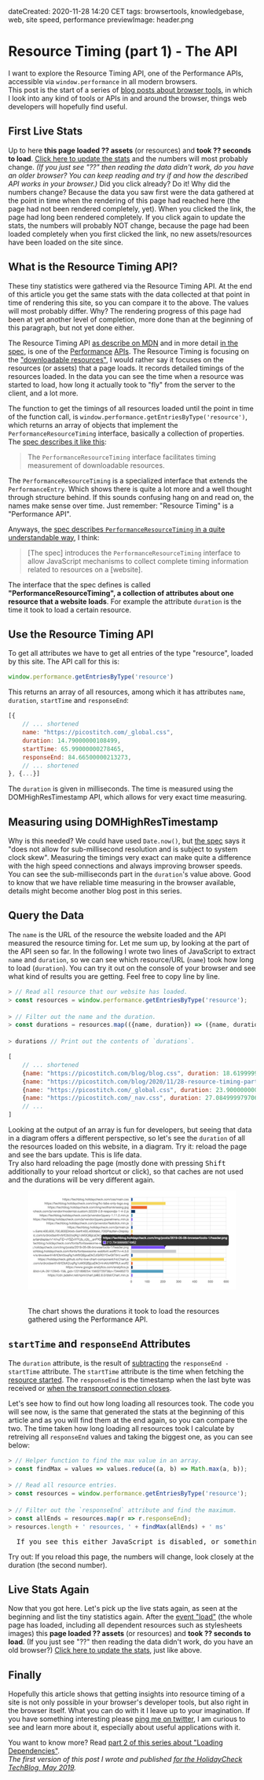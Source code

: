 dateCreated: 2020-11-28 14:20 CET
tags: browsertools, knowledgebase, web, site speed, performance
previewImage: header.png

# Resource Timing (part 1) - The API

I want to explore the Resource Timing API, one of the Performance APIs, accessible via `window.performance` 
in all modern browsers.  
This post is the start of a series of [blog posts about browser tools][tag-browsertools], in which I look into any
kind of tools or APIs in and around the browser, things web developers will hopefully find useful.

[tag-browsertools]: /blog/tag/browsertools/

## First Live Stats
Up to here **this page loaded <span id="num-assets-loaded-1">??</span> assets** (or resources) and 
**took <span id="time-taken-loading-1">??</span> seconds to load**. 
<a href="javascript:__updateInlineStats__(1)">Click here to update the stats</a> and the numbers will most probably change.
<span id="loading-failed-hint-1"><em>(If you just see "??" then reading the data didn't 
work, do you have an older browser? You can keep reading and try if and how the described API works in your browser.)</em></span>
Did you click already? Do it!
Why did the numbers change? Because the data you saw first were the data gathered
at the point in time when the rendering of this page had reached here (the page had not been rendered completely, yet). 
When you clicked the link, the page had long been rendered completely.
If you click again to update the stats, the numbers will probably NOT change, because the page had
been loaded completely when you first clicked the link, no new assets/resources have been loaded on the site since.

<script type="text/javascript">
    const getMaxResponseEnd = (resources) => {
      return resources.map(r => r.responseEnd).reduce((a, b) => Math.max(a, b));
    };
    
    const __updateInlineStats__ = (index) => {
      try {
        const r = window.performance.getEntriesByType('resource');
        document.querySelector(`#num-assets-loaded-${index}`).textContent = r.length;
        document.querySelector(`#time-taken-loading-${index}`).textContent = (getMaxResponseEnd(r) / 1000).toFixed(2);
        document.querySelector(`#loading-failed-hint-${index}`).remove();
      } catch (e) { /* swallow errors */ }
    };
    __updateInlineStats__(1);
</script>

## What is the Resource Timing API?
These tiny statistics were gathered via the Resource Timing API. 
At the end of this article you get the same stats with the data collected at that point in time of rendering this site,
so you can compare it to the above. The values will most probably differ. Why? The rendering progress of this page
had been at yet another level of completion, more done than at the beginning of this paragraph, but not yet done either.

The Resource Timing API [as describe on MDN][2] and in more detail [in the spec][4], is one of the 
[Performance][1] [APIs][5].
The Resource Timing is focusing on the ["downloadable resources"][11], I would rather say
it focuses on the resources (or assets) that a page loads.
It records detailed timings of the resources loaded. In the data you can see the time when
a resource was started to load, how long it actually took to "fly" from the server to the client, and a lot more.

The function to get the  timings of all resources loaded until the point in time of the function call,
is `window.performance.getEntriesByType('resource')`,
which returns an array of objects that implement the `PerformanceResourceTiming` interface, basically a collection
of properties.
The [spec describes it like this][11]:

> The `PerformanceResourceTiming` interface facilitates timing measurement of downloadable resources.

The `PerformanceResourceTiming` is a specialized interface that extends the `PerformanceEntry`.
Which shows there is quite a lot more and a well thought through structure behind.
If this sounds confusing hang on and read on, the names make sense over time.
Just remember: "Resource Timing" is a "Performance API".

Anyways, the [spec describes `PerformanceResourceTiming` in a quite understandable way][3], I think:

> [The spec] introduces the `PerformanceResourceTiming` interface to allow JavaScript mechanisms to collect complete 
> timing information related to resources on a [website].

The interface that the spec defines is called **"PerformanceResourceTiming", a collection 
of attributes about one resource that a website loads**. For example the attribute `duration` is the time
it took to load a certain resource. 

## Use the Resource Timing API
To get all attributes we have to get all entries of the type "resource", loaded by this site. 
The API call for this is:

```js
window.performance.getEntriesByType('resource')
```

This returns an array of all resources, among which it has attributes `name`, `duration`, `startTime` and `responseEnd`:

```js
[{
    // ... shortened
    name: "https://picostitch.com/_global.css",
    duration: 14.79000000108499,
    startTime: 65.99000000278465,
    responseEnd: 84.66500000213273,
    // ... shortened
}, {...}]
```

The `duration` is given in milliseconds. The time is measured using the DOMHighResTimestamp API, which allows for 
very exact time measuring. 

## Measuring using DOMHighResTimestamp
Why is this needed? We could have used `Date.now()`, but [the spec][7] says it "does not 
allow for sub-millisecond resolution and is subject to system clock skew". Measuring the timings very exact
can make quite a difference with the high speed connections and always improving browser speeds.
You can see the sub-milliseconds part in the `duration`'s value above. 
Good to know that we have reliable time measuring in the browser 
available, details might become another blog post in this series.

## Query the Data
The `name` is the URL of the resource the website loaded and the API measured the resource timing for.
Let me sum up, by looking at the part of the API seen so far.
In the following I wrote two lines of JavaScript to extract `name` and `duration`,
so we can see which resource/URL (`name`) took how long to load (`duration`).
You can try it out on the console of your
browser and see what kind of results you are getting. Feel free to copy line by line.

```js
> // Read all resource that our website has loaded.
> const resources = window.performance.getEntriesByType('resource');

> // Filter out the name and the duration. 
> const durations = resources.map(({name, duration}) => ({name, duration}));

> durations // Print out the contents of `durations`.
```

```js
[  
    // ... shortened
    {name: "https://picostitch.com/blog/blog.css", duration: 18.619999988004565},
    {name: "https://picostitch.com/blog/2020/11/28-resource-timing-part1/fallback-chart-1.png", duration: 51.56999998143874},
    {name: "https://picostitch.com/_global.css", duration: 23.9000000001397},
    {name: "https://picostitch.com/_nav.css", duration: 27.08499997970648},
    // ...
]
```

Looking at the output of an array is fun for developers, but seeing that data in a diagram offers
a different perspective, so let's see the `duration` of all the resources loaded on this website, in a diagram.
Try it: reload the page and see the bars update. This is life data.  
Try also hard reloading the page (mostly done with pressing <kbd>Shift</kbd> additionally to your reload shortcut or click), 
so that caches are not used and the durations will be very different again.

<figure>
  <hc-chart id="duration-chart" style="height: 15rem;">
    <img src="fallback-chart-1.png">
  </hc-chart>
  <figcaption style="padding-top: 2rem">The chart shows the durations it took to load the resources gathered using the Performance API.</figcaption>
</figure>

<script type="text/javascript">
  window.__runOnloaded__ = [];
  window.__runOnloaded__.push(() => {
    const onLoaded = () => {
      window.customElements.whenDefined('hc-chart').then(() => {
        const chart = document.querySelector('#duration-chart');
        const resources = window.performance.getEntriesByType('resource');
        const durations = resources.map(({name, duration}) => ({label: name, value: duration}));
        chart.updateChartData(durations);
      });
    };
    const scriptTag = document.createElement('script');
    scriptTag.onload = onLoaded;
    scriptTag.setAttribute('type', 'text/javascript');
    scriptTag.setAttribute('src', 'https://holidaycheck.github.io/hc-live-chart-component/HcChart.js');
    document.head.insertBefore(scriptTag, document.head.childNodes[0]);
  });
</script>

## `startTime` and `responseEnd` Attributes
The `duration` attribute, is the result of [subtracting][8] the `responseEnd - startTime` attribute.
The `startTime` attribute is the time when fetching the [resource started][9]. The `responseEnd` is the timestamp 
when the last byte was received or [when the transport connection closes][10].

Let's see how to find out how long loading all resources took.
The code you will see now, is the same that generated the stats at the beginning of this article
and as you will find them at the end again, so you can compare the two.
The time taken how long loading all resources took I calculate by 
retreiving all `responseEnd` values and taking the biggest one, as you can see below:

```js
> // Helper function to find the max value in an array.
> const findMax = values => values.reduce((a, b) => Math.max(a, b));

> // Read all resource entries.
> const resources = window.performance.getEntriesByType('resource');

> // Filter out the `responseEnd` attribute and find the maximum.
> const allEnds = resources.map(r => r.responseEnd);
> resources.length + ' resources, ' + findMax(allEnds) + ' ms'
```
<pre id="inline-stats-result" class="highlight">
  If you see this either JavaScript is disabled, or something went wrong :(.
</pre>

<script type="text/javascript">
  window.__runOnloaded__.push(() => {
    const resources = window.performance.getEntriesByType('resource');
    const resourcesStr = resources.length + ' resources, ';
    const timeStr = getMaxResponseEnd(resources) + ' ms';
    document.querySelector('#inline-stats-result').innerHTML = resourcesStr + timeStr;
  });
</script>

Try out: If you reload this page, the numbers will change, look closely at the duration (the second number).

## Live Stats Again

Now that you got here. Let's pick up the live stats again, as seen at the beginning and list the tiny statistics again. 
After the [event "load"][6] (the whole page has loaded, including all dependent resources such as stylesheets images) 
this **page loaded <span id="num-assets-loaded-2">??</span> assets** (or resources) and 
**took <span id="time-taken-loading-2">??</span> seconds to load**. 
<span id="loading-failed-hint-2">(If you just see "??" then reading the data didn't work, do you have an old browser?)</span>
<a href="javascript:__updateInlineStats__(2)">Click here to update the stats</a>, just like above.

<script type="text/javascript">
  window.__runOnloaded__.push(() => __updateInlineStats__(2));
  window.addEventListener('load',() => window.__runOnloaded__.forEach(fn => fn()));
</script>

## Finally

Hopefully this article shows that getting insights into resource timing of a site is not
only possible in your browser's developer tools, but also right in the browser itself. 
What you can do with it I leave up to your imagination.
If you have something interesting please [ping me on twitter][@wolframkriesing], I am curious to see and learn more about it,
especially about useful applications with it.

You want to know more? Read [part 2 of this series about "Loading Dependencies"][12].\
*The first version of this post I wrote and published [for the HolidayCheck TechBlog, May 2019](https://techblog.holidaycheck.com/post/2019/05/06/browsertools-1-resource-timing-part1).*

[1]: https://developer.mozilla.org/en-US/docs/Web/API/Performance
[2]: https://developer.mozilla.org/en-US/docs/Web/API/Resource_Timing_API
[3]: https://www.w3.org/TR/resource-timing-2/#introduction
[4]: https://www.w3.org/TR/2017/CR-resource-timing-1-20170330/
[5]: https://www.w3.org/TR/performance-timeline-2/
[6]: https://developer.mozilla.org/en-US/docs/Web/API/Window/load_event
[7]: https://www.w3.org/TR/hr-time-2/#abstract
[8]: https://www.w3.org/TR/2017/CR-resource-timing-1-20170330/#performanceresourcetiming
[9]: https://developer.mozilla.org/en-US/docs/Web/API/PerformanceEntry/startTime
[10]: https://developer.mozilla.org/en-US/docs/Web/API/PerformanceResourceTiming/responseEnd
[11]: https://www.w3.org/TR/resource-timing-2/#sec-resource-timing
[12]: /blog/2020/11/29-resource-timing-part-2/
[@wolframkriesing]: https://twitter.com/wolframkriesing